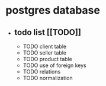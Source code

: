 # postgres database
- ## todo list [[TODO]]
	- TODO client table
	- TODO seller table
	- TODO product table
	- TODO use of foreign keys
	- TODO relations
	- TODO normalization